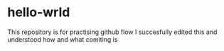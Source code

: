 # hello-wrld
This repository is for practising github flow
I succesfully edited this and understood how and what comiting is

